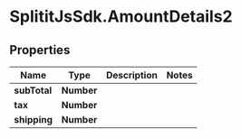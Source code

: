 # SplititJsSdk.AmountDetails2

## Properties

Name | Type | Description | Notes
------------ | ------------- | ------------- | -------------
**subTotal** | **Number** |  | 
**tax** | **Number** |  | 
**shipping** | **Number** |  | 


